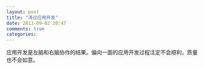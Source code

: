 ```yaml
---
layout: post
title: "浅议应用开发"
date: 2013-09-02 20:47
comments: true
categories: 
---
```


应用开发是左脑和右脑协作的结果。偏向一面的应用开发过程注定不会顺利，质量也不会如意。
